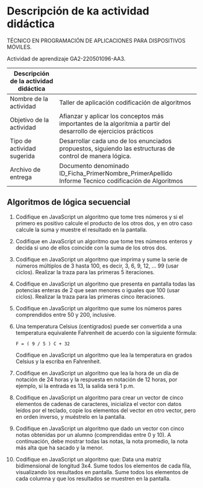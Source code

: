 # Descripción de ka actividad didáctica

TÉCNICO EN PROGRAMACIÓN DE APLICACIONES PARA DISPOSITIVOS MÓVILES.

Actividad de aprendizaje GA2-220501096-AA3.

| Descripción de la actividad didáctica | |
| --- | --- |
| Nombre de la actividad | Taller de aplicación codificación de algoritmos |
| Objetivo de la actividad | Afianzar y aplicar los conceptos más importantes de la algoritmia a partir del desarrollo de ejercicios prácticos |
| Tipo de actividad sugerida | Desarrollar cada uno de los enunciados propuestos, siguiendo las estructuras de control de manera lógica. |
| Archivo de entrega | Documento denominado ID_Ficha_PrimerNombre_PrimerApellido Informe Tecnico codificación de Algoritmos |

## Algoritmos de lógica secuencial

1. Codifique en JavaScript un algoritmo que tome tres números y si el primero es positivo calcule el producto de los otros dos, y en otro caso calcule la suma y muestre el resultado en la pantalla.

2. Codifique en JavaScript un algoritmo que tome tres números enteros y decida si uno de ellos coincide con la suma de los otros dos.

3. Codifique en JavaScript un algoritmo que imprima y sume la serie de números múltiplos de 3 hasta 100, es decir, 3, 6, 9, 12, ... 99 (usar ciclos).  Realizar la traza para las primeras 5 iteraciones.

4. Codifique en JavaScript un algoritmo que presenta en pantalla todas las potencias enteras de 2 que sean menores o iguales que 100 (usar ciclos). Realizar la traza para las primeras cinco iteraciones.

5. Codifique en JavaScript un algoritmo que sume los números pares comprendidos entre 50 y 200, inclusive.

6. Una temperatura Celsius (centígrados) puede ser convertida a una temperatura equivalente Fahrenheit de acuerdo con la siguiente fórmula:

    ```F = ( 9 / 5 ) C + 32```

    Codifique en JavaScript un algoritmo que lea la temperatura en grados Celsius y la escriba en Fahrenheit.

7. Codifique en JavaScript un algoritmo que lea la hora de un día de notación de 24 horas y la respuesta en notación de 12 horas, por ejemplo, si la entrada es 13, la salida será 1 p.m.

8. Codifique en JavaScript un algoritmo para crear un vector de cinco elementos de cadenas de caracteres, inicializa el vector con datos leídos por el teclado, copie los elementos del vector en otro vector, pero en orden inverso, y muéstrelo en la pantalla.

9. Codifique en JavaScript un algoritmo que dado un vector con cinco notas obtenidas por un alumno (comprendidas entre 0 y 10). A continuación, debe mostrar todas las notas, la nota promedio, la nota más alta que ha sacado y la menor.

10. Codifique en JavaScript un algoritmo que:
Data una matriz bidimensional de longitud 3x4.
Sume todos los elementos de cada fila, visualizando los resultados en pantalla.
Sume todos los elementos de cada columna y que los resultados se muestren en la pantalla.
